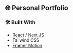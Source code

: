 ## 🌐 Personal Portfolio

### 🛠️ Built With

- [React](https://reactjs.org/) / [Next.JS](https://nextjs.org/)
- Tailwind CSS
- [Framer Motion](https://www.framer.com/motion/)
